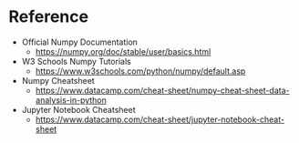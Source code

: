 # Reference

- Official Numpy Documentation
  - https://numpy.org/doc/stable/user/basics.html
- W3 Schools Numpy Tutorials
  - https://www.w3schools.com/python/numpy/default.asp
- Numpy Cheatsheet
  - https://www.datacamp.com/cheat-sheet/numpy-cheat-sheet-data-analysis-in-python
- Jupyter Notebook Cheatsheet
  - https://www.datacamp.com/cheat-sheet/jupyter-notebook-cheat-sheet
